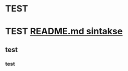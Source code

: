 # TEST

# TEST [README.md sintakse](https://docs.github.com/en/get-started/writing-on-github/getting-started-with-writing-and-formatting-on-github/basic-writing-and-formatting-syntax)

## test

### test